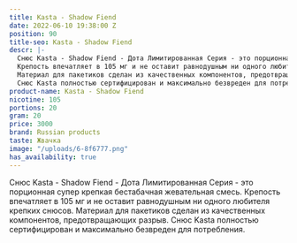 ```yaml
---
title: Kasta - Shadow Fiend
date: 2022-06-10 19:38:00 Z
position: 90
title-seo: Kasta - Shadow Fiend
descr: |-
  Снюс Kasta - Shadow Fiend - Дота Лимитированная Серия - это порционная супер крепкая бестабачная жевательная смесь.
  Крепость впечатляет в 105 мг и не оставит равнодушным ни одного любителя крепких снюсов.
  Материал для пакетиков сделан из качественных компонентов, предотвращающих разрыв.
  Снюс Kasta полностью сертифицирован и максимально безвреден для потребления.
product-name: Kasta - Shadow Fiend
nicotine: 105
portions: 20
gram: 20
price: 3000
brand: Russian products
taste: Жвачка
image: "/uploads/6-8f6777.png"
has_availability: true
---
```


Снюс Kasta - Shadow Fiend - Дота Лимитированная Серия - это порционная супер крепкая бестабачная жевательная смесь.
Крепость впечатляет в 105 мг и не оставит равнодушным ни одного любителя крепких снюсов.
Материал для пакетиков сделан из качественных компонентов, предотвращающих разрыв.
Снюс Kasta полностью сертифицирован и максимально безвреден для потребления.